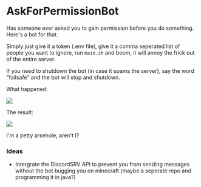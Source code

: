 # AskForPermissionBot
Has someone ever asked you to gain permission before you do something. Here's a bot for that.

Simply just give it a token (.env file), give it a comma seperated list of people you want to ignore, run `main.sh` and boom, it will annoy the frick out of the entire server.

If you need to shutdown the bot (in case it spams the server), say the word "failsafe" and the bot will stop and shutdown.

What happened:

![](https://file.coffee/u/10iMNNRHIbUpgo.png)

The result:

![](https://file.coffee/u/XM8JI3Fo1JotUF.png)

I'm a petty arsehole, aren't I?

### Ideas
- Intergrate the DiscordSRV API to prevent you from sending messages without the bot bugging you on minecraft (maybe a seperate repo and programming it in java?)

